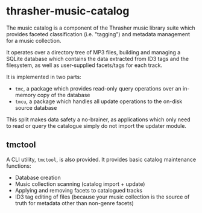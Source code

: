 # thrasher-music-catalog

The music catalog is a component of the Thrasher music library suite
which provides faceted classification (i.e. "tagging") and metadata
management for a music collection.

It operates over a directory tree of MP3 files, building and managing
a SQLite database which contains the data extracted from ID3 tags and
the filesystem, as well as user-supplied facets/tags for each track.

It is implemented in two parts:

- `tmc`, a package which provides read-only query operations over
  an in-memory copy of the database
- `tmcu`, a package which handles all update operations to the on-disk
  source database

This split makes data safety a no-brainer, as applications which only
need to read or query the catalogue simply do not import the updater
module.

## tmctool

A CLI utility, `tmctool`, is also provided. It provides basic catalog
maintenance functions:

- Database creation
- Music collection scanning (catalog import + update)
- Applying and removing facets to catalogued tracks
- ID3 tag editing of files (because your music collection is the
  source of truth for metadata other than non-genre facets)

